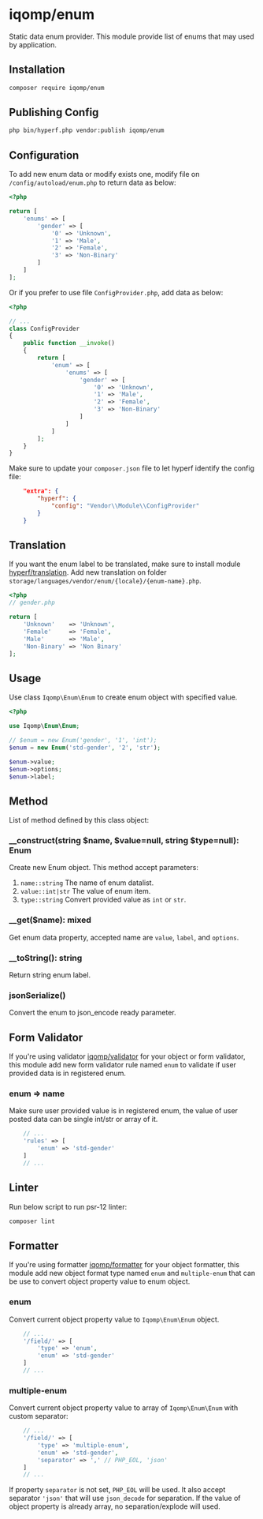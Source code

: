 # iqomp/enum

Static data enum provider. This module provide list of enums that may used by
application.

## Installation

```bash
composer require iqomp/enum
```

## Publishing Config

```bash
php bin/hyperf.php vendor:publish iqomp/enum
```

## Configuration

To add new enum data or modify exists one, modify file on
`/config/autoload/enum.php` to return data as below:

```php
<?php

return [
    'enums' => [
        'gender' => [
            '0' => 'Unknown',
            '1' => 'Male',
            '2' => 'Female',
            '3' => 'Non-Binary'
        ]
    ]
];
```

Or if you prefer to use file `ConfigProvider.php`, add data as below:

```php
<?php

// ...
class ConfigProvider
{
    public function __invoke()
    {
        return [
            'enum' => [
                'enums' => [
                    'gender' => [
                        '0' => 'Unknown',
                        '1' => 'Male',
                        '2' => 'Female',
                        '3' => 'Non-Binary'
                    ]
                ]
            ]
        ];
    }
}
```

Make sure to update your `composer.json` file to let hyperf identify the config file:

```json
    "extra": {
        "hyperf": {
            "config": "Vendor\\Module\\ConfigProvider"
        }
    }
```

## Translation

If you want the enum label to be translated, make sure to install module
[hyperf/translation](https://github.com/hyperf/translation). Add new translation
on folder `storage/languages/vendor/enum/{locale}/{enum-name}.php`.

```php
<?php
// gender.php

return [
    'Unknown'    => 'Unknown',
    'Female'     => 'Female',
    'Male'       => 'Male',
    'Non-Binary' => 'Non Binary'
];
```

## Usage

Use class `Iqomp\Enum\Enum` to create enum object with specified value.

```php
<?php

use Iqomp\Enum\Enum;

// $enum = new Enum('gender', '1', 'int');
$enum = new Enum('std-gender', '2', 'str');

$enum->value;
$enum->options;
$enum->label;
```

## Method

List of method defined by this class object:

### __construct(string $name, $value=null, string $type=null): Enum

Create new Enum object. This method accept parameters:

1. `name::string` The name of enum datalist.
1. `value::int|str` The value of enum item.
1. `type::string` Convert provided value as `int` or `str`.

### __get($name): mixed

Get enum data property, accepted name are `value`, `label`, and `options`.

### __toString(): string

Return string enum label.

### jsonSerialize()

Convert the enum to json_encode ready parameter.

## Form Validator

If you're using validator [iqomp/validator](https://github.com/iqomp/validator/)
for your object or form validator, this module add new form validator rule named
`enum` to validate if user provided data is in registered enum.

### enum => name

Make sure user provided value is in registered enum, the value of user posted data
can be single int/str or array of it.

```php
    // ...
    'rules' => [
        'enum' => 'std-gender'
    ]
    // ...
```

## Linter

Run below script to run psr-12 linter:

```bash
composer lint
```

## Formatter

If you're using formatter [iqomp/formatter](https://github.com/iqomp/formatter/)
for your object formatter, this module add new object format type named `enum`
and `multiple-enum` that can be use to convert object property value to enum
object.

### enum

Convert current object property value to `Iqomp\Enum\Enum` object.


```php
    // ...
    '/field/' => [
        'type' => 'enum',
        'enum' => 'std-gender'
    ]
    // ...
```

### multiple-enum

Convert current object property value to array of `Iqomp\Enum\Enum` with custom
separator:

```php
    // ...
    '/field/' => [
        'type' => 'multiple-enum',
        'enum' => 'std-gender',
        'separator' => ',' // PHP_EOL, 'json'
    ]
    // ...
```

If property `separator` is not set, `PHP_EOL` will be used. It also accept
separator `'json'` that will use `json_decode` for separation. If the value of
object property is already array, no separation/explode will used.
